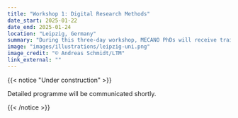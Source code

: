 ```yaml
---
title: "Workshop 1: Digital Research Methods"
date_start: 2025-01-22
date_end: 2025-01-24
location: "Leipzig, Germany"
summary: "During this three-day workshop, MECANO PhDs will receive training in DH tools and reflect on digital methods they will need to use for their research."
image: "images/illustrations/leipzig-uni.png"
image_credit: "© Andreas Schmidt/LTM"
link_external: ""
---
```


{{< notice "Under construction" >}}

Detailed programme will be communicated shortly.

{{< /notice >}}
